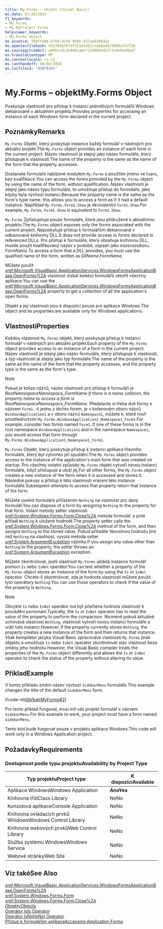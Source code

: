 ```yaml
---
title: My.Forms – objekt (Visual Basic)
ms.date: 07/20/2015
f1_keywords:
- My.Forms
- My.MyProject.Forms
helpviewer_keywords:
- My.Forms object
ms.assetid: f6bff4e6-6769-4294-956b-037aa6106d2a
ms.openlocfilehash: d15765b7673f321d4362ceea0adb73959a7e7726
ms.sourcegitcommit: a885cc8c3e444ca6471348893d5373c6e9e49a47
ms.translationtype: MT
ms.contentlocale: cs-CZ
ms.lasthandoff: 09/06/2018
ms.locfileid: "43879191"
---
```

# <a name="myforms-object"></a><span data-ttu-id="5ec1c-102">My.Forms – objekt</span><span class="sxs-lookup"><span data-stu-id="5ec1c-102">My.Forms Object</span></span>
<span data-ttu-id="5ec1c-103">Poskytuje vlastnosti pro přístup k instanci jednotlivých formulářů Windows deklarované v aktuálním projektu.</span><span class="sxs-lookup"><span data-stu-id="5ec1c-103">Provides properties for accessing an instance of each Windows form declared in the current project.</span></span>  
  
## <a name="remarks"></a><span data-ttu-id="5ec1c-104">Poznámky</span><span class="sxs-lookup"><span data-stu-id="5ec1c-104">Remarks</span></span>  
 <span data-ttu-id="5ec1c-105">`My.Forms` Objekt, který poskytuje instance každý formulář v nástrojích pro aktuální projekt.</span><span class="sxs-lookup"><span data-stu-id="5ec1c-105">The `My.Forms` object provides an instance of each form in the current project.</span></span> <span data-ttu-id="5ec1c-106">Název vlastnosti je stejný jako název formuláře, který přistupuje k vlastnosti.</span><span class="sxs-lookup"><span data-stu-id="5ec1c-106">The name of the property is the same as the name of the form that the property accesses.</span></span>   
  
 <span data-ttu-id="5ec1c-107">Dostanete formuláře nabízené modulem `My.Forms` s použitím jméno ve tvaru, bez kvalifikace.</span><span class="sxs-lookup"><span data-stu-id="5ec1c-107">You can access the forms provided by the `My.Forms` object by using the name of the form, without qualification.</span></span> <span data-ttu-id="5ec1c-108">Název vlastnosti je stejný jako název typu formuláře, to umožňuje přístup do formuláře, jako kdyby byla výchozí instanci.</span><span class="sxs-lookup"><span data-stu-id="5ec1c-108">Because the property name is the same as the form's type name, this allows you to access a form as if it had a default instance.</span></span> <span data-ttu-id="5ec1c-109">Například `My.Forms.Form1.Show` je ekvivalentní `Form1.Show`.</span><span class="sxs-lookup"><span data-stu-id="5ec1c-109">For example, `My.Forms.Form1.Show` is equivalent to `Form1.Show`.</span></span>  
  
 <span data-ttu-id="5ec1c-110">`My.Forms` Zpřístupňuje pouze formuláře, které jsou přidružené k aktuálnímu projektu.</span><span class="sxs-lookup"><span data-stu-id="5ec1c-110">The `My.Forms` object exposes only the forms associated with the current project.</span></span> <span data-ttu-id="5ec1c-111">Neposkytuje přístup k formulářům deklarované v odkazované knihovny DLL.</span><span class="sxs-lookup"><span data-stu-id="5ec1c-111">It does not provide access to forms declared in referenced DLLs.</span></span> <span data-ttu-id="5ec1c-112">Pro přístup k formuláře, který obsahuje knihovnu DLL, musíte použít kvalifikovaný název v podobě, zapsán jako *názevsouboru*. *FormName*.</span><span class="sxs-lookup"><span data-stu-id="5ec1c-112">To access a form that a DLL provides, you must use the qualified name of the form, written as *DllName*.*FormName*.</span></span>  
  
 <span data-ttu-id="5ec1c-113">Můžete použít <xref:Microsoft.VisualBasic.ApplicationServices.WindowsFormsApplicationBase.OpenForms%2A> vlastnost získat kolekci formulářů otevřít všechny aplikace.</span><span class="sxs-lookup"><span data-stu-id="5ec1c-113">You can use the <xref:Microsoft.VisualBasic.ApplicationServices.WindowsFormsApplicationBase.OpenForms%2A> property to get a collection of all the application's open forms.</span></span>  
  
 <span data-ttu-id="5ec1c-114">Objekt a její vlastnosti jsou k dispozici pouze pro aplikace Windows.</span><span class="sxs-lookup"><span data-stu-id="5ec1c-114">The object and its properties are available only for Windows applications.</span></span>  
  
## <a name="properties"></a><span data-ttu-id="5ec1c-115">Vlastnosti</span><span class="sxs-lookup"><span data-stu-id="5ec1c-115">Properties</span></span>  
 <span data-ttu-id="5ec1c-116">Každou vlastnost `My.Forms` objekt, který poskytuje přístup k instanci formulář v nástrojích pro aktuální projekt.</span><span class="sxs-lookup"><span data-stu-id="5ec1c-116">Each property of the `My.Forms` object provides access to an instance of a form in the current project.</span></span> <span data-ttu-id="5ec1c-117">Název vlastnosti je stejný jako název formuláře, který přistupuje k vlastnosti, a typ vlastnosti je stejný jako typ formuláře.</span><span class="sxs-lookup"><span data-stu-id="5ec1c-117">The name of the property is the same as the name of the form that the property accesses, and the property type is the same as the form's type.</span></span>  
  
> [!NOTE]
>  <span data-ttu-id="5ec1c-118">Pokud je kolize názvů, název vlastnosti pro přístup k formuláři je *RootNamespace*_*Namespace*\_*FormName*.</span><span class="sxs-lookup"><span data-stu-id="5ec1c-118">If there is a name collision, the property name to access a form is *RootNamespace*_*Namespace*\_*FormName*.</span></span> <span data-ttu-id="5ec1c-119">Představte si třeba dvě formy s názvem `Form1.`-li jednu z těchto forem, je v kořenovém oboru názvů `WindowsApplication1` a v oboru názvů `Namespace1`, můžete k, které tvoří prostřednictvím `My.Forms.WindowsApplication1_Namespace1_Form1`.</span><span class="sxs-lookup"><span data-stu-id="5ec1c-119">For example, consider two forms named `Form1.`If one of these forms is in the root namespace `WindowsApplication1` and in the namespace `Namespace1`, you would access that form through `My.Forms.WindowsApplication1_Namespace1_Form1`.</span></span>  
  
 <span data-ttu-id="5ec1c-120">`My.Forms` Objekt, který poskytuje přístup k instanci aplikace hlavního formuláře, který byl vytvořen při spuštění.</span><span class="sxs-lookup"><span data-stu-id="5ec1c-120">The `My.Forms` object provides access to the instance of the application's main form that was created on startup.</span></span> <span data-ttu-id="5ec1c-121">Pro všechny ostatní způsoby `My.Forms` objekt vytvoří novou instanci formuláře, když přistupuje a uloží jej.</span><span class="sxs-lookup"><span data-stu-id="5ec1c-121">For all other forms, the `My.Forms` object creates a new instance of the form when it is accessed and stores it.</span></span> <span data-ttu-id="5ec1c-122">Následné pokusy o přístup k této vlastnosti vrácení této instance formuláře.</span><span class="sxs-lookup"><span data-stu-id="5ec1c-122">Subsequent attempts to access that property return that instance of the form.</span></span>  
  
 <span data-ttu-id="5ec1c-123">Můžete uvolnit formuláře přiřazením `Nothing` na vlastnost pro daný formulář.</span><span class="sxs-lookup"><span data-stu-id="5ec1c-123">You can dispose of a form by assigning `Nothing` to the property for that form.</span></span> <span data-ttu-id="5ec1c-124">Volání metody setter vlastnosti <xref:System.Windows.Forms.Form.Close%2A> metoda formulář, a poté přiřadí `Nothing` k uložené hodnotě.</span><span class="sxs-lookup"><span data-stu-id="5ec1c-124">The property setter calls the <xref:System.Windows.Forms.Form.Close%2A> method of the form, and then assigns `Nothing` to the stored value.</span></span> <span data-ttu-id="5ec1c-125">Pokud přiřadíte libovolnou hodnotu jiné než `Nothing` na vlastnost, vyvolá metoda setter <xref:System.ArgumentException> výjimky.</span><span class="sxs-lookup"><span data-stu-id="5ec1c-125">If you assign any value other than `Nothing` to the property, the setter throws an <xref:System.ArgumentException> exception.</span></span>  
  
 <span data-ttu-id="5ec1c-126">Můžete zkontrolovat, jestli vlastnost `My.Forms` ukládá instance formulář pomocí `Is` nebo `IsNot` operátor.</span><span class="sxs-lookup"><span data-stu-id="5ec1c-126">You can test whether a property of the `My.Forms` object stores an instance of the form by using the `Is` or `IsNot` operator.</span></span> <span data-ttu-id="5ec1c-127">Chcete-li zkontrolovat, zda je hodnota vlastnosti můžete použít tyto operátory `Nothing`.</span><span class="sxs-lookup"><span data-stu-id="5ec1c-127">You can use those operators to check if the value of the property is `Nothing`.</span></span>  
  
> [!NOTE]
>  <span data-ttu-id="5ec1c-128">Obvykle `Is` nebo `IsNot` operátor má být přečtena hodnota vlastnosti k provádění porovnání.</span><span class="sxs-lookup"><span data-stu-id="5ec1c-128">Typically, the `Is` or `IsNot` operator has to read the value of the property to perform the comparison.</span></span> <span data-ttu-id="5ec1c-129">Nicméně pokud aktuálně uchovává vlastnost `Nothing`, vlastnost vytvoří novou instanci formuláře a vrátí tuto instanci.</span><span class="sxs-lookup"><span data-stu-id="5ec1c-129">However, if the property currently stores `Nothing`, the property creates a new instance of the form and then returns that instance.</span></span> <span data-ttu-id="5ec1c-130">Však kompilátor jazyka Visual Basic zpracovává vlastnosti `My.Forms` jinak objektu a umožňuje `Is` nebo `IsNot` operátor zkontrolovat stav vlastnost beze změny jeho hodnotu.</span><span class="sxs-lookup"><span data-stu-id="5ec1c-130">However, the Visual Basic compiler treats the properties of the `My.Forms` object differently and allows the `Is` or `IsNot` operator to check the status of the property without altering its value.</span></span>  
  
## <a name="example"></a><span data-ttu-id="5ec1c-131">Příklad</span><span class="sxs-lookup"><span data-stu-id="5ec1c-131">Example</span></span>  
 <span data-ttu-id="5ec1c-132">V tomto příkladu změní název výchozí `SidebarMenu` formuláře.</span><span class="sxs-lookup"><span data-stu-id="5ec1c-132">This example changes the title of the default `SidebarMenu` form.</span></span>  
  
 [!code-vb[VbVbalrMyForms#2](../../../visual-basic/language-reference/objects/codesnippet/VisualBasic/my-forms-object_1.vb)]  
  
 <span data-ttu-id="5ec1c-133">Pro tento příklad fungoval, musí mít váš projekt formulář s názvem `SidebarMenu`.</span><span class="sxs-lookup"><span data-stu-id="5ec1c-133">For this example to work, your project must have a form named `SidebarMenu`.</span></span>  
  
 <span data-ttu-id="5ec1c-134">Tento kód bude fungovat pouze v projektu aplikace Windows.</span><span class="sxs-lookup"><span data-stu-id="5ec1c-134">This code will work only in a Windows Application project.</span></span>  
  
## <a name="requirements"></a><span data-ttu-id="5ec1c-135">Požadavky</span><span class="sxs-lookup"><span data-stu-id="5ec1c-135">Requirements</span></span>  
  
### <a name="availability-by-project-type"></a><span data-ttu-id="5ec1c-136">Dostupnost podle typu projektu</span><span class="sxs-lookup"><span data-stu-id="5ec1c-136">Availability by Project Type</span></span>  
  
|<span data-ttu-id="5ec1c-137">Typ projektu</span><span class="sxs-lookup"><span data-stu-id="5ec1c-137">Project type</span></span>|<span data-ttu-id="5ec1c-138">K dispozici</span><span class="sxs-lookup"><span data-stu-id="5ec1c-138">Available</span></span>|  
|---|---|  
|<span data-ttu-id="5ec1c-139">Aplikace Windows</span><span class="sxs-lookup"><span data-stu-id="5ec1c-139">Windows Application</span></span>|<span data-ttu-id="5ec1c-140">**Ano**</span><span class="sxs-lookup"><span data-stu-id="5ec1c-140">**Yes**</span></span>|  
|<span data-ttu-id="5ec1c-141">Knihovna tříd</span><span class="sxs-lookup"><span data-stu-id="5ec1c-141">Class Library</span></span>|<span data-ttu-id="5ec1c-142">Ne</span><span class="sxs-lookup"><span data-stu-id="5ec1c-142">No</span></span>|  
|<span data-ttu-id="5ec1c-143">Konzolová aplikace</span><span class="sxs-lookup"><span data-stu-id="5ec1c-143">Console Application</span></span>|<span data-ttu-id="5ec1c-144">Ne</span><span class="sxs-lookup"><span data-stu-id="5ec1c-144">No</span></span>|  
|<span data-ttu-id="5ec1c-145">Knihovna ovládacích prvků Windows</span><span class="sxs-lookup"><span data-stu-id="5ec1c-145">Windows Control Library</span></span>|<span data-ttu-id="5ec1c-146">Ne</span><span class="sxs-lookup"><span data-stu-id="5ec1c-146">No</span></span>|  
|<span data-ttu-id="5ec1c-147">Knihovna webových prvků</span><span class="sxs-lookup"><span data-stu-id="5ec1c-147">Web Control Library</span></span>|<span data-ttu-id="5ec1c-148">Ne</span><span class="sxs-lookup"><span data-stu-id="5ec1c-148">No</span></span>|  
|<span data-ttu-id="5ec1c-149">Služba systému Windows</span><span class="sxs-lookup"><span data-stu-id="5ec1c-149">Windows Service</span></span>|<span data-ttu-id="5ec1c-150">Ne</span><span class="sxs-lookup"><span data-stu-id="5ec1c-150">No</span></span>|  
|<span data-ttu-id="5ec1c-151">Webové stránky</span><span class="sxs-lookup"><span data-stu-id="5ec1c-151">Web Site</span></span>|<span data-ttu-id="5ec1c-152">Ne</span><span class="sxs-lookup"><span data-stu-id="5ec1c-152">No</span></span>|  
  
## <a name="see-also"></a><span data-ttu-id="5ec1c-153">Viz také</span><span class="sxs-lookup"><span data-stu-id="5ec1c-153">See Also</span></span>  
 <xref:Microsoft.VisualBasic.ApplicationServices.WindowsFormsApplicationBase.OpenForms%2A>  
 <xref:System.Windows.Forms.Form>  
 <xref:System.Windows.Forms.Form.Close%2A>  
 [<span data-ttu-id="5ec1c-154">Objekty</span><span class="sxs-lookup"><span data-stu-id="5ec1c-154">Objects</span></span>](../../../visual-basic/language-reference/objects/index.md)  
 [<span data-ttu-id="5ec1c-155">Operátor Is</span><span class="sxs-lookup"><span data-stu-id="5ec1c-155">Is Operator</span></span>](../../../visual-basic/language-reference/operators/is-operator.md)  
 [<span data-ttu-id="5ec1c-156">Operátor IsNot</span><span class="sxs-lookup"><span data-stu-id="5ec1c-156">IsNot Operator</span></span>](../../../visual-basic/language-reference/operators/isnot-operator.md)  
 [<span data-ttu-id="5ec1c-157">Přístup k formulářům aplikace</span><span class="sxs-lookup"><span data-stu-id="5ec1c-157">Accessing Application Forms</span></span>](../../../visual-basic/developing-apps/programming/accessing-application-forms.md)
